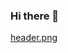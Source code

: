 ### Hi there 👋
[header.png](https://github.com/DmitrySem7/DmitrySem7/blob/8f8076205733a5bbadf6181e956f5118e82a1e2c/header.png)
<!--
**DmitrySem7/DmitrySem7** is a ✨ _special_ ✨ repository because its `README.md` (this file) appears on your GitHub profile.

Here are some ideas to get you started:

- 🔭 I’m currently working on ...
- 🌱 I’m currently learning ...
- 👯 I’m looking to collaborate on ...
- 🤔 I’m looking for help with ...
- 💬 Ask me about ...
- 📫 How to reach me: ...
- 😄 Pronouns: ...
- ⚡ Fun fact: ...
-->
